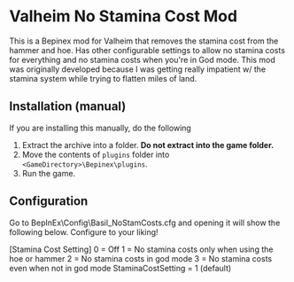
# Valheim No Stamina Cost Mod

This is a Bepinex mod for Valheim that removes the stamina cost from the hammer and hoe. Has other configurable settings to allow no stamina costs for everything and no stamina costs when you're in God mode.
This mod was originally developed because I was getting really impatient w/ the stamina system while trying to flatten miles of land.

## Installation (manual)

If you are installing this manually, do the following

1. Extract the archive into a folder. **Do not extract into the game folder.**
2. Move the contents of `plugins` folder into `<GameDirectory>\Bepinex\plugins`.
3. Run the game.

## Configuration

Go to BepInEx\Config\Basil_NoStamCosts.cfg and opening it will show the following below. Configure to your liking!

[Stamina Cost Setting]
0 = Off
1 = No stamina costs only when using the hoe or hammer
2 = No stamina costs in god mode
3 = No stamina costs even when not in god mode
StaminaCostSetting = 1 (default)
